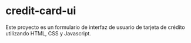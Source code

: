 # credit-card-ui
Este proyecto es un formulario de interfaz de usuario de tarjeta de crédito utilizando HTML, CSS y Javascript.
